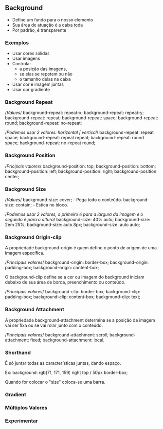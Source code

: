 ## Background

- Define um fundo para o nosso elemento 
- Sua área de atuação é a caixa toda
- Por padrão, é transparente

### Exemplos

- Usar cores sólidas
- Usar imagens
- Controlar 
    - a posição das imagens,
    - se elas se repetem ou não
    - o tamanho delas na caixa
- Usar cor e imagem juntas
- Usar cor gradiente

### Background Repeat

/*Values*/
background-repeat: repeat-x;
background-repeat: repeat-y;
background-repeat: repeat;
background-repeat: space;
background-repeat: round;
background-repeat: no-repeat;

/*Podemos usar 2 valores: horizontal | vertical*/
background-repeat: repeat space;
background-repeat: repeat repeat;
background-repeat: round space;
background-repeat: no-repeat round;

### Background Position

/*Pricipais valores*/
background-position: top;
background-position: bottom;
background-position: left;
background-position: right;
background-position: center;

### Background Size

/*Values*/
background-size: cover; - Pega todo o conteúdo.
background-size: contain; - Estica no bloco.

/*Podemos usar 2 valores, o primeiro é para a largura da imagem e o segundo é para a altura*/
background-size: 40% auto;
background-size: 2em 25%;
background-size: auto 8px;
background-size: auto auto;

### Background Origin-clip

A propriedade background-origin é quem define o ponto de origem de uma imagem específica.

/*Principais valores*/
background-origin: border-box;
background-origin: padding-box;
background-origin: content-box;

O background-clip define se a cor ou imagem do background iniciam debaixo de sua área de borda, preenchimento ou conteúdo.

/*Principais valores*/
background-clip: border-box;
background-clip: padding-box;
background-clip: content-box;
background-clip: text;

### Background Attachment

A propriedade background-attachment determina se a posição da imagem vai ser fixa ou se vai rolar junto com o conteúdo.

/*Principais valores*/
background-attachment: scroll;
background-attachment: fixed;
background-attachment: local;

### Shorthand

É só juntar todas as características juntas, dando espaço.

Ex: background: rgb(71, 171, 159) right top / 50px border-box;

Quando for colocar o "size" coloca-se uma barra.

### Gradient






### Múltiplos Valores






### Experimentar